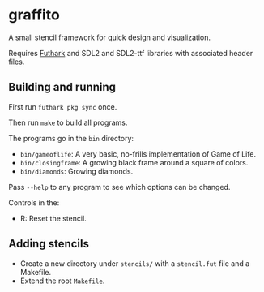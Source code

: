 # graffito

A small stencil framework for quick design and visualization.

Requires [Futhark](http://futhark-lang.org) and SDL2 and SDL2-ttf
libraries with associated header files.


## Building and running

First run `futhark pkg sync` once.

Then run `make` to build all programs.

The programs go in the `bin` directory:

- `bin/gameoflife`: A very basic, no-frills implementation of Game of Life.
- `bin/closingframe`: A growing black frame around a square of colors.
- `bin/diamonds`: Growing diamonds.

Pass `--help` to any program to see which options can be changed.

Controls in the:

- R: Reset the stencil.


## Adding stencils

- Create a new directory under `stencils/` with a `stencil.fut` file and
  a Makefile.
- Extend the root `Makefile`.
